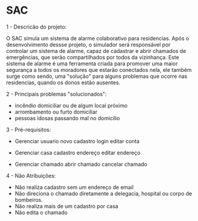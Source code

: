 # SAC

1 - Descricão do projeto:

O SAC simula um sistema de alarme colaborativo para residencias. Após o desenvolvimento dessse projeto, o simulador será responsável por controlar um sistema de alarme, capaz de cadastrar e abrir chamados de emergências, que serão compartilhados por todos da vizinhança. Este sistema de alarme é uma ferramenta criada para promover uma maior segurança a todos os moradores que estarão conectados nela, ele também surge como sendo, uma "solução" para alguns problemas que ocorre nas residencias, quando os donos estão ausentes.

2 - Principais problemas "solucionados":

- incêndio domiciliar ou de algum local próximo 
- arrombamento ou furto domiciliar
- pessoas idosas passando mal no domicilio 

3 - Pré-requisitos:

- Gerenciar usuario
  novo cadastro
  login
  editar conta
  
- Gerenciar casa
  cadastro endereço
  editar endereço 

- Gerenciar chamado
   abrir chamado
   cancelar chamado
   
4 - Não Atribuições:

- Não realiza cadastro sem um endereço de email
- Não direciona o chamado diretamente a delegacia, hospital ou corpo de bombeiros.
- Não realiza mais de um cadastro por casa
- Não edita o chamado

